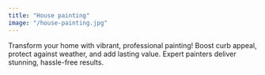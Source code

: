 ```yaml
---
title: "House painting"
image: "/house-painting.jpg"
---
```


Transform your home with vibrant, professional painting! Boost curb appeal, protect against weather, and add lasting value. Expert painters deliver stunning, hassle-free results.
